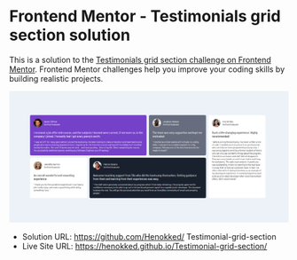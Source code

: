 # Frontend Mentor - Testimonials grid section solution

This is a solution to the [Testimonials grid section challenge on Frontend Mentor](https://www.frontendmentor.io/challenges/testimonials-grid-section-Nnw6J7Un7). Frontend Mentor challenges help you improve your coding skills by building realistic projects. 



![alt text](image.png)





- Solution URL: https://github.com/Henokked/ Testimonial-grid-section
- Live Site URL: https://henokked.github.io/Testimonial-grid-section/




